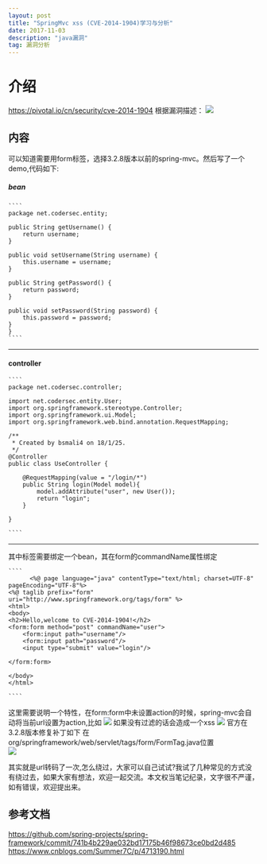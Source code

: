 ```yaml
---
layout: post  
title: "SpringMvc xss (CVE-2014-1904)学习与分析"  
date: 2017-11-03  
description: "java漏洞"  
tag: 漏洞分析
---
```

#  介绍  
https://pivotal.io/cn/security/cve-2014-1904
根据漏洞描述：
![](http://ohsqlm7gj.bkt.clouddn.com/18-1-26/49585520.jpg)
##  内容
可以知道需要用form标签，选择3.2.8版本以前的spring-mvc。然后写了一个demo,代码如下:
#####  bean

    ````
    package net.codersec.entity;

    public String getUsername() {
        return username;
    }

    public void setUsername(String username) {
        this.username = username;
    }

    public String getPassword() {
        return password;
    }

    public void setPassword(String password) {
        this.password = password;
    }
	}
    ````
    
------------------------------------
####  controller
    ````
    package net.codersec.controller;

	import net.codersec.entity.User;
	import org.springframework.stereotype.Controller;
	import org.springframework.ui.Model;
	import org.springframework.web.bind.annotation.RequestMapping;
	
	/**
	 * Created by bsmali4 on 18/1/25.
	 */
	@Controller
	public class UseController {
	
	    @RequestMapping(value = "/login/*")
	    public String login(Model model){
	        model.addAttribute("user", new User());
	        return "login";
	    }
	
	}
    
    ````
    
---------------------------------

其中标签需要绑定一个bean，其在form的commandName属性绑定
    
    ````
		  <%@ page language="java" contentType="text/html; charset=UTF-8" pageEncoding="UTF-8"%>
	<%@ taglib prefix="form" uri="http://www.springframework.org/tags/form" %>
	<html>
	<body>
	<h2>Hello,welcome to CVE-2014-1904!</h2>
	<form:form method="post" commandName="user">
	    <form:input path="username"/>
	    <form:input path="password"/>
	    <input type="submit" value="login"/>
	
	</form:form>
	
	</body>
	</html>
    
    ````
    
这里需要说明一个特性，在form:form中未设置action的时候，spring-mvc会自动将当前url设置为action,比如
  ![](http://ohsqlm7gj.bkt.clouddn.com/18-1-26/23484082.jpg)
  如果没有过滤的话会造成一个xss
  ![](http://ohsqlm7gj.bkt.clouddn.com/18-1-26/81087668.jpg)
  官方在3.2.8版本修复补丁如下
在org/springframework/web/servlet/tags/form/FormTag.java位置  
![](http://ohsqlm7gj.bkt.clouddn.com/18-1-26/82118108.jpg)  

其实就是url转码了一次,怎么绕过，大家可以自己试试?我试了几种常见的方式没有绕过去，如果大家有想法，欢迎一起交流。本文权当笔记纪录，文字很不严谨，如有错误，欢迎提出来。

##  参考文档
https://github.com/spring-projects/spring-framework/commit/741b4b229ae032bd17175b46f98673ce0bd2d485
https://www.cnblogs.com/Summer7C/p/4713190.html
